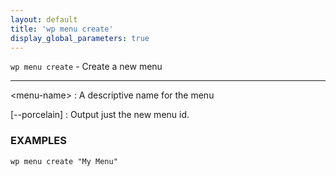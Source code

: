 ```yaml
---
layout: default
title: 'wp menu create'
display_global_parameters: true
---
```


`wp menu create` - Create a new menu

<hr />

&lt;menu-name&gt;
: A descriptive name for the menu

[\--porcelain]
: Output just the new menu id.

### EXAMPLES

    wp menu create "My Menu"



